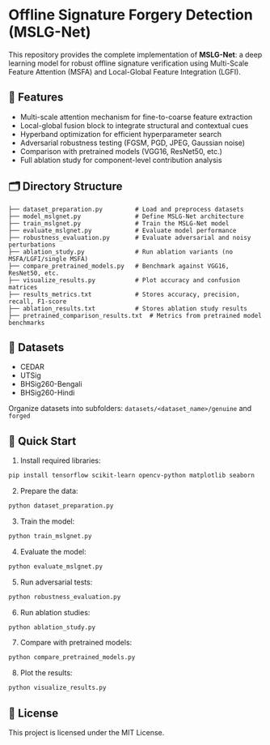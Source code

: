 
# Offline Signature Forgery Detection (MSLG-Net)

This repository provides the complete implementation of **MSLG-Net**: a deep learning model for robust offline signature verification using Multi-Scale Feature Attention (MSFA) and Local-Global Feature Integration (LGFI).

## 📌 Features
- Multi-scale attention mechanism for fine-to-coarse feature extraction
- Local-global fusion block to integrate structural and contextual cues
- Hyperband optimization for efficient hyperparameter search
- Adversarial robustness testing (FGSM, PGD, JPEG, Gaussian noise)
- Comparison with pretrained models (VGG16, ResNet50, etc.)
- Full ablation study for component-level contribution analysis

## 🗂️ Directory Structure
```
├── dataset_preparation.py         # Load and preprocess datasets
├── model_mslgnet.py               # Define MSLG-Net architecture
├── train_mslgnet.py               # Train the MSLG-Net model
├── evaluate_mslgnet.py            # Evaluate model performance
├── robustness_evaluation.py       # Evaluate adversarial and noisy perturbations
├── ablation_study.py              # Run ablation variants (no MSFA/LGFI/single MSFA)
├── compare_pretrained_models.py   # Benchmark against VGG16, ResNet50, etc.
├── visualize_results.py           # Plot accuracy and confusion matrices
├── results_metrics.txt            # Stores accuracy, precision, recall, F1-score
├── ablation_results.txt           # Stores ablation study results
├── pretrained_comparison_results.txt  # Metrics from pretrained model benchmarks
```

## 🧪 Datasets
- CEDAR
- UTSig
- BHSig260-Bengali
- BHSig260-Hindi

Organize datasets into subfolders: `datasets/<dataset_name>/genuine` and `forged`

## 🚀 Quick Start

1. Install required libraries:
```bash
pip install tensorflow scikit-learn opencv-python matplotlib seaborn
```

2. Prepare the data:
```bash
python dataset_preparation.py
```

3. Train the model:
```bash
python train_mslgnet.py
```

4. Evaluate the model:
```bash
python evaluate_mslgnet.py
```

5. Run adversarial tests:
```bash
python robustness_evaluation.py
```

6. Run ablation studies:
```bash
python ablation_study.py
```

7. Compare with pretrained models:
```bash
python compare_pretrained_models.py
```

8. Plot the results:
```bash
python visualize_results.py
```

## 📄 License
This project is licensed under the MIT License.
